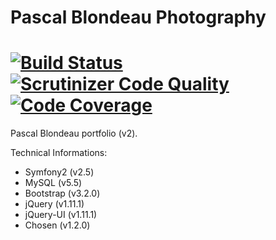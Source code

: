 Pascal Blondeau Photography
===========================

[![Build Status](https://travis-ci.org/Ghriim/pascal-blondeau.svg?branch=master)](https://travis-ci.org/Ghriim/pascal-blondeau) [![Scrutinizer Code Quality](https://scrutinizer-ci.com/g/Ghriim/pascal-blondeau/badges/quality-score.png?b=master)](https://scrutinizer-ci.com/g/Ghriim/pascal-blondeau/?branch=master) [![Code Coverage](https://scrutinizer-ci.com/g/Ghriim/pascal-blondeau/badges/coverage.png?b=master)](https://scrutinizer-ci.com/g/Ghriim/pascal-blondeau/build-status/master)
===========================

Pascal Blondeau portfolio (v2).

Technical Informations:
* Symfony2 (v2.5)
* MySQL (v5.5)
* Bootstrap (v3.2.0)
* jQuery (v1.11.1)
* jQuery-UI (v1.11.1)
* Chosen (v1.2.0)